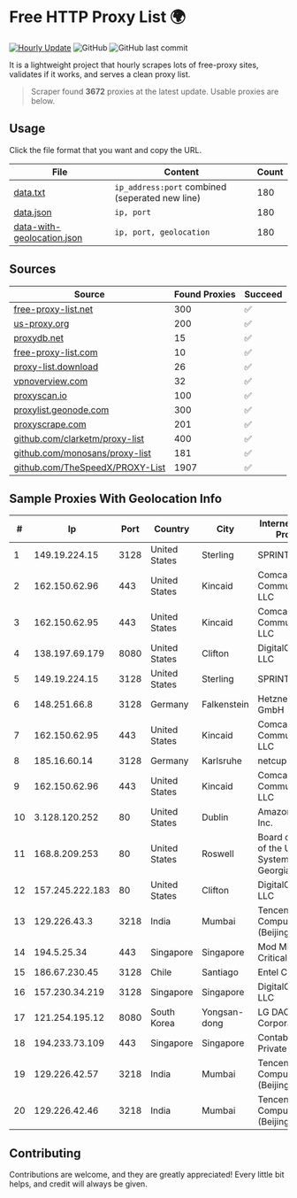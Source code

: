 
# Free HTTP Proxy List 🌍

[![Hourly Update](https://github.com/mertguvencli/http-proxy-list/actions/workflows/main.yml/badge.svg?branch=main)](https://github.com/mertguvencli/http-proxy-list/actions/workflows/main.yml)
![GitHub](https://img.shields.io/github/license/mertguvencli/http-proxy-list)
![GitHub last commit](https://img.shields.io/github/last-commit/mertguvencli/http-proxy-list)

It is a lightweight project that hourly scrapes lots of free-proxy sites, validates if it works, and serves a clean proxy list.


> Scraper found **3672** proxies at the latest update. Usable proxies are below.

## Usage

Click the file format that you want and copy the URL.


|File|Content|Count|
|----|-------|-----|
|[data.txt](https://raw.githubusercontent.com/mertguvencli/http-proxy-list/main/proxy-list/data.txt)|`ip_address:port` combined (seperated new line)|180|
|[data.json](https://raw.githubusercontent.com/mertguvencli/http-proxy-list/main/proxy-list/data.json)|`ip, port`|180|
|[data-with-geolocation.json](https://raw.githubusercontent.com/mertguvencli/http-proxy-list/main/proxy-list/data-with-geolocation.json)|`ip, port, geolocation`|180|

## Sources

|Source|Found Proxies|Succeed|
|------|-------------|-------|
|[free-proxy-list.net](https://free-proxy-list.net)|300|✅|
|[us-proxy.org](https://www.us-proxy.org)|200|✅|
|[proxydb.net](http://proxydb.net)|15|✅|
|[free-proxy-list.com](https://free-proxy-list.com/?page=&port=&type%5B%5D=http&type%5B%5D=https&up_time=0&search=Search)|10|✅|
|[proxy-list.download](https://www.proxy-list.download/HTTP)|26|✅|
|[vpnoverview.com](https://vpnoverview.com/privacy/anonymous-browsing/free-proxy-servers)|32|✅|
|[proxyscan.io](https://www.proxyscan.io)|100|✅|
|[proxylist.geonode.com](https://proxylist.geonode.com/api/proxy-list?limit=300&page=1&sort_by=lastChecked&sort_type=desc&protocols=http,https)|300|✅|
|[proxyscrape.com](https://api.proxyscrape.com/v2/?request=displayproxies&protocol=http&timeout=10000&country=all&ssl=all&anonymity=all)|201|✅|
|[github.com/clarketm/proxy-list](https://raw.githubusercontent.com/clarketm/proxy-list/master/proxy-list-raw.txt)|400|✅|
|[github.com/monosans/proxy-list](https://raw.githubusercontent.com/monosans/proxy-list/main/proxies/http.txt)|181|✅|
|[github.com/TheSpeedX/PROXY-List](https://raw.githubusercontent.com/TheSpeedX/PROXY-List/master/http.txt)|1907|✅|


## Sample Proxies With Geolocation Info

|#|Ip|Port|Country|City|Internet Service Provider|
|-|--|----|-------|----|-------------------------|
|1|149.19.224.15|3128|United States|Sterling|SPRINT|
|2|162.150.62.96|443|United States|Kincaid|Comcast Cable Communications, LLC|
|3|162.150.62.95|443|United States|Kincaid|Comcast Cable Communications, LLC|
|4|138.197.69.179|8080|United States|Clifton|DigitalOcean, LLC|
|5|149.19.224.15|3128|United States|Sterling|SPRINT|
|6|148.251.66.8|3128|Germany|Falkenstein|Hetzner Online GmbH|
|7|162.150.62.95|443|United States|Kincaid|Comcast Cable Communications, LLC|
|8|185.16.60.14|3128|Germany|Karlsruhe|netcup GmbH|
|9|162.150.62.96|443|United States|Kincaid|Comcast Cable Communications, LLC|
|10|3.128.120.252|80|United States|Dublin|Amazon.com, Inc.|
|11|168.8.209.253|80|United States|Roswell|Board of Regents of the University System of Georgia|
|12|157.245.222.183|80|United States|Clifton|DigitalOcean, LLC|
|13|129.226.43.3|3218|India|Mumbai|Tencent Cloud Computing (Beijing) Co|
|14|194.5.25.34|443|Singapore|Singapore|Mod Mission Critical LLC|
|15|186.67.230.45|3128|Chile|Santiago|Entel Chile S.A.|
|16|157.230.34.219|3128|Singapore|Singapore|DigitalOcean, LLC|
|17|121.254.195.12|8080|South Korea|Yongsan-dong|LG DACOM Corporation|
|18|194.233.73.109|443|Singapore|Singapore|Contabo Asia Private Limited|
|19|129.226.42.57|3218|India|Mumbai|Tencent Cloud Computing (Beijing) Co|
|20|129.226.42.46|3218|India|Mumbai|Tencent Cloud Computing (Beijing) Co|



## Contributing

Contributions are welcome, and they are greatly appreciated! Every
little bit helps, and credit will always be given.

